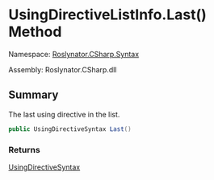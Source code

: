 # UsingDirectiveListInfo\.Last\(\) Method

Namespace: [Roslynator.CSharp.Syntax](../../README.md)

Assembly: Roslynator\.CSharp\.dll

## Summary

The last using directive in the list\.

```csharp
public UsingDirectiveSyntax Last()
```

### Returns

[UsingDirectiveSyntax](https://docs.microsoft.com/en-us/dotnet/api/microsoft.codeanalysis.csharp.syntax.usingdirectivesyntax)

